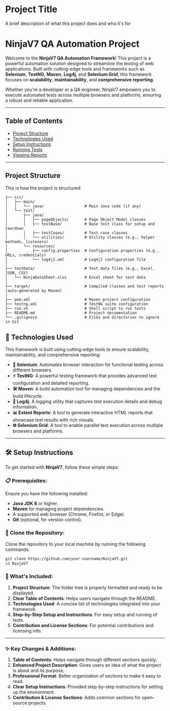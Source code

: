 
# Project Title

A brief description of what this project does and who it's for

# NinjaV7 QA Automation Project

Welcome to the **NinjaV7 QA Automation Framework**! This project is a powerful automation solution designed to streamline the testing of web applications. Built with cutting-edge tools and frameworks such as **Selenium**, **TestNG**, **Maven**, **Log4j**, and **Selenium Grid**, this framework focuses on **scalability**, **maintainability**, and **comprehensive reporting**.

Whether you're a developer or a QA engineer, NinjaV7 empowers you to execute automated tests across multiple browsers and platforms, ensuring a robust and reliable application. 

---

## Table of Contents

- [Project Structure](#project-structure)
- [Technologies Used](#technologies-used)
- [Setup Instructions](#setup-instructions)
- [Running Tests](#running-tests)
- [Viewing Reports](#viewing-reports)

---

## Project Structure

This is how the project is structured:
```NinjaV7/
├── src/
│   ├── main/
│   │   └── java/                  # Main Java code (if any)
│   └── test/
│       ├── java/
│       │   ├── pageObjects/       # Page Object Model classes
│       │   ├── testBase/          # Base test class for setup and teardown
│       │   ├── testCases/         # Test case classes
│       │   └── utilities/         # Utility classes (e.g., helper methods, listeners)
│       └── resources/
│           ├── config.properties  # Configuration properties (e.g., URLs, credentials)
│           └── log4j2.xml         # Log4j2 configuration file
│
├── testData/                      # Test data files (e.g., Excel, JSON, CSV)
│   └── NinjaDataSheet.xlsx        # Excel sheet for test data
│
├── target/                        # Compiled classes and test reports (auto-generated by Maven)
│
├── pom.xml                        # Maven project configuration
├── testng.xml                     # TestNG suite configuration
├── run.sh                         # Shell script to run tests
├── README.md                      # Project documentation
└── .gitignore                     # Files and directories to ignore in Git
```

## 🚀 Technologies Used

This framework is built using cutting-edge tools to ensure scalability, maintainability, and comprehensive reporting:

- **🔧 Selenium**: Automates browser interaction for functional testing across different browsers.
- **⚡ TestNG**: A powerful testing framework that provides advanced test configuration and detailed reporting.
- **🛠️ Maven**: A build automation tool for managing dependencies and the build lifecycle.
- **📜 Log4j**: A logging utility that captures test execution details and debug information.
- **📊 Extent Reports**: A tool to generate interactive HTML reports that showcase test results with rich visuals.
- **🌐 Selenium Grid**: A tool to enable parallel test execution across multiple browsers and platforms.

---

## 🛠️ Setup Instructions

To get started with **NinjaV7**, follow these simple steps:

### 📋 Prerequisites:

Ensure you have the following installed:

- **Java JDK 8** or higher.
- **Maven** for managing project dependencies.
- A supported web browser (Chrome, Firefox, or Edge).
- **Git** (optional, for version control).

### 🚀 Clone the Repository:

Clone the repository to your local machine by running the following commands:

```bash
git clone https://github.com/your-username/NinjaV7.git
cd NinjaV7
```


### 📝 What's Included:

1. **Project Structure**: The folder tree is properly formatted and ready to be displayed.
2. **Clear Table of Contents**: Helps users navigate through the README.
3. **Technologies Used**: A concise list of technologies integrated into your framework.
4. **Step-by-Step Setup and Instructions**: For easy setup and running of tests.
5. **Contribution and License Sections**: For potential contributions and licensing info.

---

### ✨ Key Changes & Additions:

1. **Table of Contents**: Helps navigate through different sections quickly.
2. **Enhanced Project Description**: Gives users an idea of what the project is about and its purpose.
3. **Professional Format**: Better organization of sections to make it easy to read.
4. **Clear Setup Instructions**: Provided step-by-step instructions for setting up the environment.
5. **Contribution & License Sections**: Adds common sections for open-source projects.


